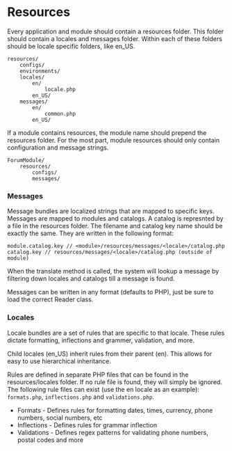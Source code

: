 # Resources #

Every application and module should contain a resources folder.
This folder should contain a locales and messages folder.
Within each of these folders should be locale specific folders, like en_US.

```
resources/
	configs/
	environments/
	locales/
		en/
			locale.php
		en_US/
	messages/
		en/
			common.php
		en_US/
```

If a module contains resources, the module name should prepend the resources folder.
For the most part, module resources should only contain configuration and message strings.

```
ForumModule/
	resources/
		configs/
		messages/
```

### Messages ###

Message bundles are localized strings that are mapped to specific keys.
Messages are mapped to modules and catalogs. A catalog is represnted by a file in the resources folder.
The filename and catalog key name should be exactly the same. They are written in the following format:

```
module.catalog.key // <module>/resources/messages/<locale>/catalog.php
catalog.key // resources/messages/<locale>/catalog.php (outside of module)
```

When the translate method is called, the system will lookup a message by filtering down locales and catalogs till a message is found.

Messages can be written in any format (defaults to PHP), just be sure to load the correct Reader class.

### Locales ###

Locale bundles are a set of rules that are specific to that locale. These rules dictate formatting,
inflections and grammer, validation, and more.

Child locales (en_US) inherit rules from their parent (en). This allows for easy to use hierarchical inheritance.

Rules are defined in separate PHP files that can be found in the resources/locales folder. If no rule file is found, they will simply be ignored.
The following rule files can exist (use the en locale as an example): `formats.php`, `inflections.php` and `validations.php`.

* Formats - Defines rules for formatting dates, times, currency, phone numbers, social numbers, etc
* Inflections - Defines rules for grammar inflection
* Validations - Defines regex patterns for validating phone numbers, postal codes and more